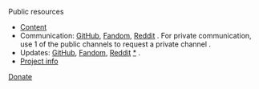 <!-- [ver_la English] [ver 0.4] [na r7zh92fhzwl7embmamirmriw3fzecoiz] -->

Public resources
* [Content](https://github.com/xrud-git)
* Communication: [GitHub](https://github.com/orgs/xrud-git/discussions), [Fandom](https://xrud.fandom.com/f?catId=4400000000000008187), [Reddit](https://www.reddit.com/message/compose?to=%2Fr%2FXrud) . For private communication, use 1 of the public channels to request a private channel .
* Updates: [GitHub](https://github.com/orgs/xrud-git/discussions/categories/updates), [Fandom](https://xrud.fandom.com/wiki/Xrud_Wiki:News), [Reddit](https://www.reddit.com/r/Xrud/) [*](https://www.reddit.com/r/Xrud/search/?q=flair%3Anews) .
* [Project info](https://xrud.fandom.com/wiki/Xrud)

[Donate](https://xrud-git.github.io/donate/#)
